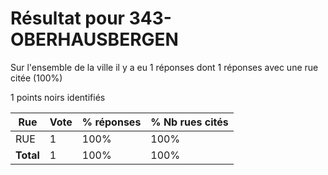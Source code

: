 # Résultat pour 343-OBERHAUSBERGEN

Sur l'ensemble de la ville il y a eu 1 réponses dont 1 réponses avec une rue citée (100%)

1 points noirs identifiés

| Rue | Vote | % réponses | % Nb rues cités|
|-----|------|------------|----------------|
| RUE | 1 | 100% | 100%|
| **Total** | 1 | 100% | 100%|
